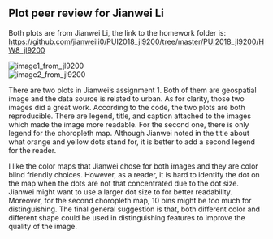 ## Plot peer review for Jianwei Li
Both plots are from Jianwei Li, the link to the homework folder is: https://github.com/jianweili0/PUI2018_jl9200/tree/master/PUI2018_jl9200/HW8_jl9200

![image1_from_jl9200](https://github.com/jianweili0/PUI2018_jl9200/blob/master/PUI2018_jl9200/HW8_jl9200/WifiSpotsNYC.png)  
![image2_from_jl9200](https://github.com/jianweili0/PUI2018_jl9200/blob/master/PUI2018_jl9200/HW8_jl9200/linkNYCvsNonLinkNYC.png)  


There are two plots in Jianwei’s assignment 1. Both of them are geospatial image and the data source is related to urban. As for clarity, those two images did a great work. According to the code, the two plots are both reproducible. There are legend, title, and caption attached to the images which made the image more readable. For the second one, there is only legend for the choropleth map. Although Jianwei noted in the title about what orange and yellow dots stand for, it is better to add a second legend for the reader. 
  
I like the color maps that Jianwei chose for both images and they are color blind friendly choices. However, as a reader, it is hard to identify the dot on the map when the dots are not that concentrated due to the dot size. Jianwei might want to use a larger dot size to for better readability. Moreover, for the second choropleth map, 10 bins might be too much for distinguishing. The final general suggestion is that, both different color and different shape could be used in distinguishing features to improve the quality of the image. 
